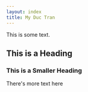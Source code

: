 ```yaml
---
layout: index
title: My Duc Tran 
---
```


This is some text.

## This is a Heading

### This is a Smaller Heading

There's more text here
